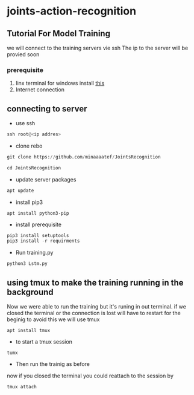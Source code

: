 # joints-action-recognition



## Tutorial For Model Training
we will connect to the training servers vie ssh 
The ip to the server will be provied soon

### prerequisite
1. linx terminal 
	for windows install [this](https://www.howtogeek.com/249966/how-to-install-and-use-the-linux-bash-shell-on-windows-10)
2. Internet connection

## connecting to server
* use ssh
 ```python
 ssh root@<ip addres> 
```
* clone rebo
```python 
git clone https://github.com/minaaaatef/JointsRecognition
```
```python
cd JointsRecognition
```
* update server packages 
```python 
apt update 
```
* install pip3
```pytohn
apt install python3-pip
```
* install prerequisite
```python 
pip3 install setuptools
pip3 install -r requirments
```
* Run training.py
```python
python3 Lstm.py
```


## using tmux to make the training running in the background 
Now we were able to run the training but it's runing in out terminal. if we closed the terminal or the connection is lost will have to restart for the beginig 
to avoid this we will use tmux

```pytohn 
apt install tmux
```

* to start a tmux session 
``` pythyon 
tumx
```

* Then run the trainig as before 

now if you closed the terminal you could reattach to the session by 
```python 
tmux attach
```


